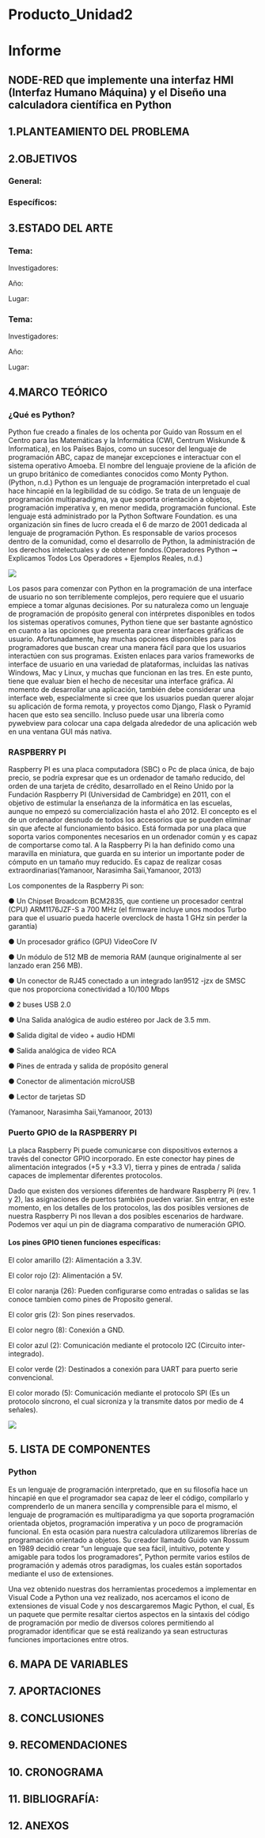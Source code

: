 # Producto_Unidad2
# Informe 
##  NODE-RED que implemente una interfaz HMI (Interfaz Humano Máquina) y  el Diseño una calculadora científica en Python

## 1.PLANTEAMIENTO DEL PROBLEMA



## 2.OBJETIVOS

### General:



### Específicos:




## 3.ESTADO DEL ARTE

### Tema: 

Investigadores: 

Año: 



Lugar: 

### Tema: 

Investigadores: 

Año:



Lugar: 
 
## 4.MARCO TEÓRICO



### ¿Qué es Python?

Python fue creado a finales de los ochenta por Guido van Rossum en el Centro para las Matemáticas y la Informática (CWI, Centrum Wiskunde & Informatica), en los Países Bajos, como un sucesor del lenguaje de programación ABC, capaz de manejar excepciones e interactuar con el sistema operativo Amoeba. El nombre del lenguaje proviene de la afición de un grupo británico de comediantes conocidos como Monty Python. (Python, n.d.)
Python es un lenguaje de programación interpretado el cual hace hincapié en la legibilidad de su código. Se trata de un lenguaje de programación multiparadigma, ya que soporta orientación a objetos, programación imperativa y, en menor medida, programación funcional.
Este lenguaje está administrado por la Python Software Foundation. es una organización sin fines de lucro creada el 6 de marzo de 2001 dedicada al lenguaje de programación Python. Es responsable de varios procesos dentro de la comunidad, como el desarrollo de Python, la administración de los derechos intelectuales y de obtener fondos.(Operadores Python ➞ Explicamos Todos Los Operadores + Ejemplos Reales, n.d.)

![](IMG/2-25.jpg)

Los pasos para comenzar con Python en la programación de una interface de usuario no son terriblemente complejos, pero requiere que el usuario empiece a tomar algunas decisiones. Por su naturaleza como un lenguaje de programación de propósito general con intérpretes disponibles en todos los sistemas operativos comunes, Python tiene que ser bastante agnóstico en cuanto a las opciones que presenta para crear interfaces gráficas de usuario.
Afortunadamente, hay muchas opciones disponibles para los programadores que buscan crear una manera fácil para que los usuarios interactúen con sus programas. Existen enlaces para varios frameworks de interface de usuario en una variedad de plataformas, incluidas las nativas Windows, Mac y Linux, y muchas que funcionan en las tres.
En este punto, tiene que evaluar bien el hecho de necesitar una interface gráfica. Al momento de desarrollar una aplicación, también debe considerar una interface web, especialmente si cree que los usuarios puedan querer alojar su aplicación de forma remota, y proyectos como Django, Flask o Pyramid hacen que esto sea sencillo. Incluso puede usar una librería como pywebview para colocar una capa delgada alrededor de una aplicación web en una ventana GUI más nativa.



### RASPBERRY PI

Raspberry PI es una placa computadora (SBC) o Pc de placa única, de bajo precio, se podría expresar que es un ordenador de tamaño reducido, del orden de una tarjeta de crédito, desarrollado en el Reino Unido por la Fundación Raspberry PI (Universidad de Cambridge) en 2011, con el objetivo de estimular la enseñanza de la informática en las escuelas, aunque no empezó su comercialización hasta el año 2012. El concepto es el de un ordenador desnudo de todos los accesorios que se pueden eliminar sin que afecte al funcionamiento básico. Está formada por una placa que soporta varios componentes necesarios en un ordenador común y es capaz de comportarse como tal. A la Raspberry Pi la han definido como una maravilla en miniatura, que guarda en su interior un importante poder de cómputo en un tamaño muy reducido. Es capaz de realizar cosas extraordinarias(Yamanoor, Narasimha Saii,Yamanoor, 2013)

Los componentes de la Raspberry Pi son:

●	Un Chipset Broadcom BCM2835, que contiene un procesador central (CPU) ARM1176JZF-S a 700 MHz (el firmware incluye unos modos Turbo para que el usuario pueda hacerle overclock de hasta 1 GHz sin perder la garantía)

●	Un procesador gráfico (GPU) VideoCore IV

●	Un módulo de 512 MB de memoria RAM (aunque originalmente al ser lanzado eran 256 MB).

●	Un conector de RJ45 conectado a un integrado lan9512 -jzx de SMSC que nos proporciona conectividad a 10/100 Mbps

●	2 buses USB 2.0

●	Una Salida analógica de audio estéreo por Jack de 3.5 mm.

●	Salida digital de video + audio HDMI

●	Salida analógica de video RCA

●	Pines de entrada y salida de propósito general

●	Conector de alimentación microUSB

●	Lector de tarjetas SD

(Yamanoor, Narasimha Saii,Yamanoor, 2013)

### Puerto GPIO de la  RASPBERRY PI

La placa Raspberry Pi puede comunicarse con dispositivos externos a través del conector GPIO incorporado. En este conector hay pines de alimentación integrados (+5 y +3.3 V), tierra y pines de entrada / salida capaces de implementar diferentes protocolos.

Dado que existen dos versiones diferentes de hardware Raspberry Pi (rev. 1 y 2), las asignaciones de puertos también pueden variar. Sin entrar, en este momento, en los detalles de los protocolos, las dos posibles versiones de nuestra Raspberry Pi nos llevan a dos posibles escenarios de hardware. Podemos ver aquí un pin de diagrama comparativo de numeración GPIO.

#### Los pines GPIO tienen funciones específicas:

El color amarillo (2): Alimentación a 3.3V.

El color  rojo (2): Alimentación a 5V.

El color naranja (26): Pueden configurarse como entradas o salidas se las conoce tambien como pines de Proposito general.

El color gris (2): Son pines reservados.

El color negro (8): Conexión a GND.

El color azul (2): Comunicación mediante el protocolo I2C (Circuito inter-integrado).

El color verde (2): Destinados a conexión para UART para puerto serie convencional.

El color morado (5): Comunicación mediante el protocolo SPI (Es un protocolo síncrono, el cual sicroniza y la transmite datos  por medio de 4 señales).

 ![](IMG/esquema-pines-gpio.png)
 
 
## 5. LISTA DE COMPONENTES 






### Python 

Es un lenguaje de programación interpretado, que en su filosofía hace un hincapié en que el programador sea capaz de leer el código, compilarlo y comprenderlo de un manera sencilla y comprensible para el mismo, el lenguaje de programación es multiparadigma ya que soporta programación orientada objetos, programación imperativa y un poco de programación funcional. En esta ocasión para nuestra calculadora utilizaremos librerías de programación orientado a objetos. Su creador llamado Guido van Rossum en 1989 decidió crear “un lenguaje que sea fácil, intuitivo, potente y amigable para todos los programadores”, Python permite varios estilos de programación y además otros paradigmas, los cuales están soportados mediante el uso de extensiones.

Una vez obtenido nuestras dos herramientas procedemos a implementar en Visual Code a Python una vez realizado, nos acercamos el icono de extensiones de visual Code y nos descargaremos Magic Python, el cual, Es un paquete que permite resaltar ciertos aspectos en la sintaxis del código de programación por medio de diversos colores  permitiendo al programador identificar que se está realizando ya sean estructuras funciones importaciones entre otros.


 
## 6. MAPA DE VARIABLES


 


## 7. APORTACIONES





 
## 8. CONCLUSIONES



 
## 9. RECOMENDACIONES




 
## 10. CRONOGRAMA



 
## 11. BIBLIOGRAFÍA:


 
 
## 12. ANEXOS
